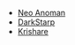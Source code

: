 - [Neo Anoman](https://github.com/NeoAnoman)
- [DarkStarp](https://github.com/DarkStarp)
- [Krishare](https://github.com/Krishare)
